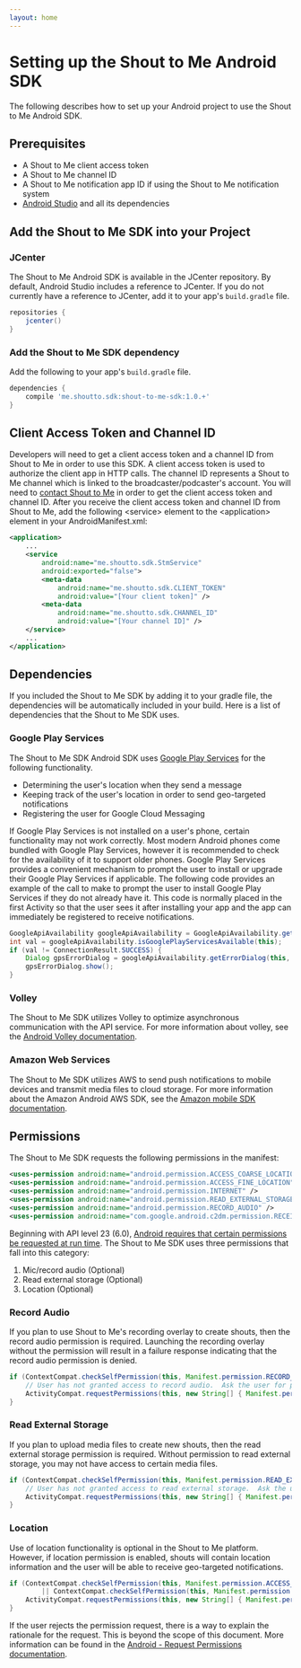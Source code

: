 ```yaml
---
layout: home
---
```


# Setting up the Shout to Me Android SDK

The following describes how to set up your Android project to use the Shout to Me Android SDK.

## Prerequisites
* A Shout to Me client access token
* A Shout to Me channel ID
* A Shout to Me notification app ID if using the Shout to Me notification system
* [Android Studio](https://developer.android.com/studio/intro/index.html) and all its dependencies

## Add the Shout to Me SDK into your Project

### JCenter
The Shout to Me Android SDK is available in the JCenter repository.  By default, Android Studio includes a reference to
JCenter. If you do not currently have a reference to JCenter, add it to your app's `build.gradle` file.

```gradle
repositories {
    jcenter()
}
```

### Add the Shout to Me SDK dependency
Add the following to your app's `build.gradle` file.

```gradle
dependencies {
    compile 'me.shoutto.sdk:shout-to-me-sdk:1.0.+'
}
```

## Client Access Token and Channel ID
Developers will need to get a client access token and a channel ID from Shout to Me in order to use this SDK.  A client
access token is used to authorize the client app in HTTP calls.  The channel ID represents a Shout to Me channel which
is linked to the broadcaster/podcaster's account.  You will need to [contact Shout to Me](http://www.shoutto.me/contact) in order to get the client access
  token and channel ID. After you receive the client access token and channel ID from Shout to Me, add the
  following &lt;service&gt; element to the &lt;application&gt; element in your AndroidManifest.xml:

```xml
<application>
    ...
    <service
        android:name="me.shoutto.sdk.StmService"
        android:exported="false">
        <meta-data
            android:name="me.shoutto.sdk.CLIENT_TOKEN"
            android:value="[Your client token]" />
        <meta-data
            android:name="me.shoutto.sdk.CHANNEL_ID"
            android:value="[Your channel ID]" />
    </service>
    ...
</application>
```

## Dependencies
If you included the Shout to Me SDK by adding it to your gradle file, the dependencies will be automatically included in your build.
Here is a list of dependencies that the Shout to Me SDK uses.

### Google Play Services
The Shout to Me SDK Android SDK uses [Google Play Services](https://developers.google.com/android/guides/overview) for
the following functionality.

* Determining the user's location when they send a message
* Keeping track of the user's location in order to send geo-targeted notifications
* Registering the user for Google Cloud Messaging


If Google Play Services is not installed on a user's phone, certain functionality may not work correctly.
Most modern Android phones come bundled with Google Play Services, however it is
recommended to check for the availability of it to support older phones.
Google Play Services provides a convenient mechanism to prompt the user to install or upgrade their Google Play
Services if applicable.  The following code provides an example of the call to make to prompt the user to install
Google Play Services if they do not already have it.  This code is normally placed in the first Activity so that the
user sees it after installing your app and the app can immediately be registered to receive notifications.

```java
GoogleApiAvailability googleApiAvailability = GoogleApiAvailability.getInstance();
int val = googleApiAvailability.isGooglePlayServicesAvailable(this);
if (val != ConnectionResult.SUCCESS) {
    Dialog gpsErrorDialog = googleApiAvailability.getErrorDialog(this, val, 2);
    gpsErrorDialog.show();
}
```

### Volley
The Shout to Me SDK utilizes Volley to optimize asynchronous communication with the API service. For more information about volley, see the [Android Volley documentation](https://developer.android.com/training/volley/index.html).


### Amazon Web Services
The Shout to Me SDK utilizes AWS to send push notifications to mobile devices and transmit media files to cloud storage. For more information about the Amazon Android AWS SDK, see the [Amazon mobile SDK documentation](https://aws.amazon.com/mobile/sdk/).


## Permissions

The Shout to Me SDK requests the following permissions in the manifest:

```xml
<uses-permission android:name="android.permission.ACCESS_COARSE_LOCATION" />
<uses-permission android:name="android.permission.ACCESS_FINE_LOCATION" />
<uses-permission android:name="android.permission.INTERNET" />
<uses-permission android:name="android.permission.READ_EXTERNAL_STORAGE" />
<uses-permission android:name="android.permission.RECORD_AUDIO" />
<uses-permission android:name="com.google.android.c2dm.permission.RECEIVE" />
```

Beginning with API level 23 (6.0), [Android requires that certain permissions be requested at run time](https://developer.android.com/training/permissions/requesting.html). The Shout to Me SDK uses three permissions that fall into this category:

1. Mic/record audio (Optional)
2. Read external storage (Optional)
2. Location (Optional)

### Record Audio
If you plan to use Shout to Me's recording overlay to create shouts, then the record audio permission is required.
Launching the recording overlay without the permission will result in a failure response indicating that the record
audio permission is denied.

```java
if (ContextCompat.checkSelfPermission(this, Manifest.permission.RECORD_AUDIO) != PackageManager.PERMISSION_GRANTED) {
    // User has not granted access to record audio.  Ask the user for permission now.
    ActivityCompat.requestPermissions(this, new String[] { Manifest.permission.RECORD_AUDIO }, 0);
}
```

### Read External Storage
If you plan to upload media files to create new shouts, then the read external storage permission is required.  Without
permission to read external storage, you may not have access to certain media files.

```java
if (ContextCompat.checkSelfPermission(this, Manifest.permission.READ_EXTERNAL_STORAGE) != PackageManager.PERMISSION_GRANTED) {
    // User has not granted access to read external storage.  Ask the user for permission now.
    ActivityCompat.requestPermissions(this, new String[] { Manifest.permission.READ_EXTERNAL_STORAGE }, 0);
}
```

### Location
Use of location functionality is optional in the Shout to Me platform. However, if location permission is enabled, shouts
will contain location information and the user will be able to receive geo-targeted notifications.

```java
if (ContextCompat.checkSelfPermission(this, Manifest.permission.ACCESS_COARSE_LOCATION) != PackageManager.PERMISSION_GRANTED
        || ContextCompat.checkSelfPermission(this, Manifest.permission.ACCESS_FINE_LOCATION) != PackageManager.PERMISSION_GRANTED) {
    ActivityCompat.requestPermissions(this, new String[] { Manifest.permission.ACCESS_COARSE_LOCATION, Manifest.permission.ACCESS_FINE_LOCATION }, 0);
}
```

If the user rejects the permission request, there is a way to explain the rationale for the request. This is beyond the scope of this document. More information can be found in the [Android - Request Permissions documentation](https://developer.android.com/training/permissions/requesting.html#perm-request).